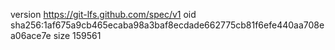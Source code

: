 version https://git-lfs.github.com/spec/v1
oid sha256:1af675a9cb465ecaba98a3baf8ecdade662775cb81f6efe440aa708ea06ace7e
size 159561
